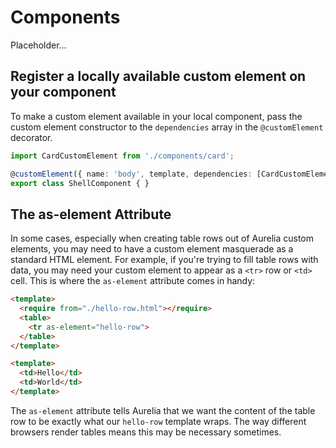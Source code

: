 # Components

Placeholder...

## Register a locally available custom element on your component

To make a custom element available in your local component, pass the custom element constructor to the `dependencies` array in the `@customElement` decorator.

```TypeScript
import CardCustomElement from './components/card';

@customElement({ name: 'body', template, dependencies: [CardCustomElement] })
export class ShellComponent { }
```

## The as-element Attribute

In some cases, especially when creating table rows out of Aurelia custom elements, you may need to have a custom element masquerade as a standard HTML element. For example, if you're trying to fill table rows with data, you may need your custom element to appear as a `<tr>` row or `<td>` cell. This is where the `as-element` attribute comes in handy:

```HTML as-element.html
<template>
  <require from="./hello-row.html"></require>
  <table>
    <tr as-element="hello-row">
  </table>
</template>
```

```HTML hello-row.html
<template>
  <td>Hello</td>
  <td>World</td>
</template>
```

The `as-element` attribute tells Aurelia that we want the content of the table row to be exactly what our `hello-row` template wraps. The way different browsers render tables means this may be necessary sometimes.
